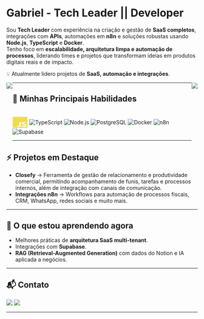 # Gabriel - Tech Leader || Developer  

Sou **Tech Leader** com experiência na criação e gestão de **SaaS completos**, integrações com **APIs**, automações em **n8n** e soluções robustas usando **Node.js**, **TypeScript** e **Docker**.  
Tenho foco em **escalabilidade, arquitetura limpa e automação de processos**, liderando times e projetos que transformam ideias em produtos digitais reais e de impacto.  

💡 Atualmente lidero projetos de **SaaS, automação e integrações**.  

<div>
  <img align="left" height="180" src="https://github-readme-stats.vercel.app/api?username=Gabriel&show_icons=true&theme=tokyonight" />
  <img align="right" height="180" src="https://media.giphy.com/media/3o7aD2saalBwwftBIY/giphy.gif" />
</div>


---

## 🚀 Minhas Principais Habilidades  
<div style="display: inline_block"><br>
  <img align="center" alt="JavaScript" height="30" width="40" src="https://raw.githubusercontent.com/devicons/devicon/master/icons/javascript/javascript-plain.svg">
  <img align="center" alt="TypeScript" height="30" width="40" src="https://cdn.jsdelivr.net/gh/devicons/devicon/icons/typescript/typescript-original.svg">
  <img align="center" alt="Node.js" height="30" width="40" src="https://cdn.jsdelivr.net/gh/devicons/devicon/icons/nodejs/nodejs-original.svg">
  <img align="center" alt="PostgreSQL" height="30" width="40" src="https://cdn.jsdelivr.net/gh/devicons/devicon/icons/postgresql/postgresql-original.svg">
  <img align="center" alt="Docker" height="40" width="50" src="https://cdn.jsdelivr.net/gh/devicons/devicon/icons/docker/docker-original.svg">
  <img align="center" alt="n8n" height="30" width="30" src="https://avatars.githubusercontent.com/u/45487711?s=200&v=4">
  <img align="center" alt="Supabase" height="30" width="30" src="https://avatars.githubusercontent.com/u/54469796?s=200&v=4">
</div>

---

## ⚡ Projetos em Destaque  
- **Closefy** → Ferramenta de gestão de relacionamento e produtividade comercial, permitindo acompanhamento de funis, tarefas e processos internos, além de integração com canais de comunicação.
- **Integrações n8n** → Workflows para automação de processos fiscais, CRM, WhatsApp, redes sociais e muito mais.  

---

## 🌱 O que estou aprendendo agora  
- Melhores práticas de **arquitetura SaaS multi-tenant**.  
- Integrações com **Supabase**.  
- **RAG (Retrieval-Augmented Generation)** com dados do Notion e IA aplicada a negócios.  

---

## 📬 Contato  
<div> 
  <a href="mailto:gbacelar099@gmail.com"><img src="https://img.shields.io/badge/-Gmail-%23333?style=for-the-badge&logo=gmail&logoColor=white" target="_blank"></a>
  <a href="https://www.linkedin.com/in/gabriel-bacelar-964b03278" target="_blank"><img src="https://img.shields.io/badge/-LinkedIn-%230077B5?style=for-the-badge&logo=linkedin&logoColor=white" target="_blank"></a> 
</div>

---
